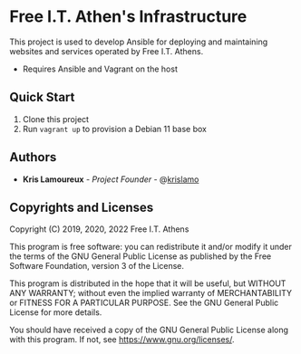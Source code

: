 # Free I.T. Athen's Infrastructure
This project is used to develop Ansible for deploying and maintaining websites
and services operated by Free I.T. Athens.

- Requires Ansible and Vagrant on the host

## Quick Start
1. Clone this project
2. Run `vagrant up` to provision a Debian 11 base box

## Authors
* **Kris Lamoureux** - *Project Founder* - @[krislamo](https://github.com/krislamo)

## Copyrights and Licenses
Copyright (C) 2019, 2020, 2022  Free I.T. Athens

This program is free software: you can redistribute it and/or modify it under
the terms of the GNU General Public License as published by the Free Software
Foundation, version 3 of the License.

This program is distributed in the hope that it will be useful, but WITHOUT
ANY WARRANTY; without even the implied warranty of MERCHANTABILITY or FITNESS
FOR A PARTICULAR PURPOSE.  See the GNU General Public License for more details.

You should have received a copy of the GNU General Public License along with
this program. If not, see <https://www.gnu.org/licenses/>.
